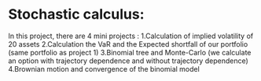 # Stochastic calculus:

In this project, there are 4 mini projects : 
 1.Calculation of implied volatility of 20 assets
 2.Calculation the VaR and the Expected shortfall of our portfolio (same portfolio as project 1)
 3.Binomial tree and Monte-Carlo (we calculate an option with trajectory dependence and without trajectory dependence)
 4.Brownian motion and convergence of the binomial model

